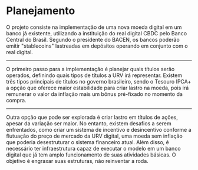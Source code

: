 # Planejamento

O projeto consiste na implementação de uma nova moeda digital em um banco já existente, utilizando a instituição do real digital CBDC pelo Banco Central do Brasil. Segundo o presidente do BACEN, os bancos poderão emitir "stablecoins" lastreadas em depósitos operando em conjunto com o real digital.
__________________
O primeiro passo para a implementação é planejar quais títulos serão operados, definindo quais tipos de títulos a URV irá representar. Existem três tipos principais de títulos no governo brasileiro, sendo o Tesouro IPCA+ a opção que oferece maior estabilidade para criar lastro na moeda, pois irá remunerar o valor da inflação mais um bônus pré-fixado no momento da compra.
__________________
Outra opção que pode ser explorada é criar lastro em títulos de ações, apesar da variação ser maior. No entanto, existem desafios a serem enfrentados, como criar um sistema de incentivo e desincentivo conforme a flutuação do preço de mercado da URV digital, uma moeda sem inflação que poderia desestruturar o sistema financeiro atual. Além disso, é necessário ter infraestrutura capaz de executar o modelo em um banco digital que já tem amplo funcionamento de suas atividades básicas. O objetivo é engraxar suas estruturas, não reinventar a roda.

